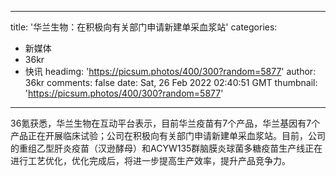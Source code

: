 
---
title: '华兰生物：在积极向有关部门申请新建单采血浆站'
categories: 
 - 新媒体
 - 36kr
 - 快讯
headimg: 'https://picsum.photos/400/300?random=5877'
author: 36kr
comments: false
date: Sat, 26 Feb 2022 02:40:51 GMT
thumbnail: 'https://picsum.photos/400/300?random=5877'
---

<div>   
36氪获悉，华兰生物在互动平台表示，目前华兰疫苗有7个产品，华兰基因有7个产品正在开展临床试验；公司在积极向有关部门申请新建单采血浆站。目前，公司的重组乙型肝炎疫苗（汉逊酵母）和ACYW135群脑膜炎球菌多糖疫苗生产线正在进行工艺优化，优化完成后，将进一步提高生产效率，提升产品竞争力。  
</div>
            